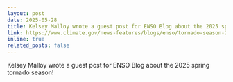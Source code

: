 ```yaml
---
layout: post
date: 2025-05-28
title: Kelsey Malloy wrote a guest post for ENSO Blog about the 2025 spring tornado season!
link: https://www.climate.gov/news-features/blogs/enso/tornado-season-2025-active-through-april-and-may-keeping-pace
inline: true
related_posts: false
---
```


Kelsey Malloy wrote a guest post for ENSO Blog about the 2025 spring tornado season!
